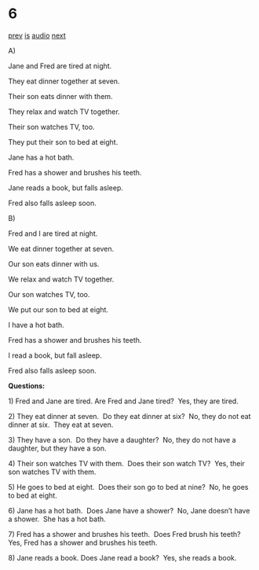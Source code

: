 # 6

[prev](../en/story_05.md)
[is](../is/story_06.md)
[audio](../audio/story_06.mp3)
[next](../en/story_07.md)

A\)

Jane and Fred are tired at night.

They eat dinner together at seven.

Their son eats dinner with them.

They relax and watch TV together.

Their son watches TV, too.

They put their son to bed at eight.

Jane has a hot bath.

Fred has a shower and brushes his teeth.

Jane reads a book, but falls asleep.

Fred also falls asleep soon.

B\)

Fred and I are tired at night.

We eat dinner together at seven.

Our son eats dinner with us.

We relax and watch TV together.

Our son watches TV, too.

We put our son to bed at eight.

I have a hot bath.

Fred has a shower and brushes his teeth.

I read a book, but fall asleep.

Fred also falls asleep soon.

**Questions:**

1\) Fred and Jane are tired. Are Fred and Jane tired?  Yes, they are
tired.

2\) They eat dinner at seven.  Do they eat dinner at six?  No, they do
not eat dinner at six.  They eat at seven.

3\) They have a son.  Do they have a daughter?  No, they do not have a
daughter, but they have a son.

4\) Their son watches TV with them.  Does their son watch TV?  Yes,
their son watches TV with them.

5\) He goes to bed at eight.  Does their son go to bed at nine?  No, he
goes to bed at eight.

6\) Jane has a hot bath.  Does Jane have a shower?  No, Jane doesn’t
have a shower.  She has a hot bath.

7\) Fred has a shower and brushes his teeth.  Does Fred brush his teeth?
Yes, Fred has a shower and brushes his teeth.

8\) Jane reads a book. Does Jane read a book?  Yes, she reads a book.
